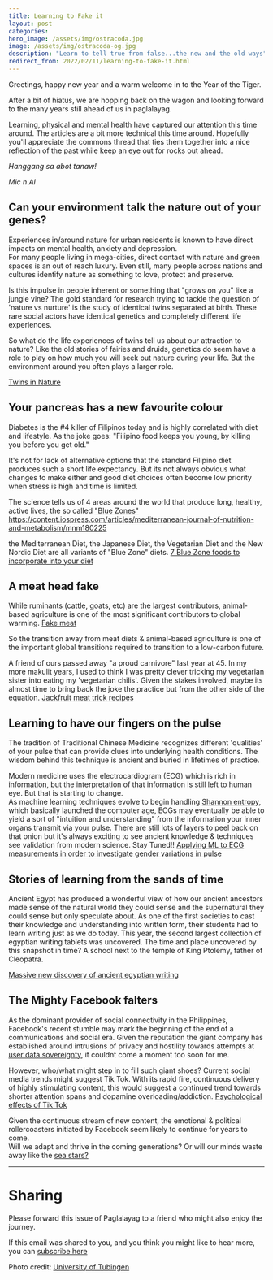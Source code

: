 ```yaml
---
title: Learning to Fake it
layout: post
categories:
hero_image: /assets/img/ostracoda.jpg
image: /assets/img/ostracoda-og.jpg
description: "Learn to tell true from false...the new and the old ways"
redirect_from: 2022/02/11/learning-to-fake-it.html
---
```


Greetings, happy new year and a warm welcome in to the Year of the Tiger.

After a bit of hiatus, we are hopping back on the wagon and looking forward to the many years still ahead of us in paglalayag.

Learning, physical and mental health have captured our attention this time around.  The articles are a bit more technical this time around.  Hopefully you'll appreciate the commons thread that ties them together into a nice reflection of the past while keep an eye out for rocks out ahead.

*Hanggang sa abot tanaw!*

*Mic n Al*


## Can your environment talk the nature out of your genes?

Experiences in/around nature for urban residents is known to have direct impacts on mental health, anxiety and depression.  
For many people living in mega-cities, direct contact with nature and green spaces is an out of reach luxury. Even still, many people across nations and cultures identify nature as something to love, protect and preserve.  

Is this impulse in people inherent or something that "grows on you" like a jungle vine?  The gold standard for research trying to tackle the question of 'nature vs nurture' is the study of identical twins separated at birth. These rare social actors have identical genetics and completely different life experiences.

So what do the life experiences of twins tell us about our attraction to nature?  Like the old stories of fairies and druids, genetics do seem have a role to play on how much you will seek out nature during your life.  But the environment around you often plays a larger role. 

[Twins in Nature](https://journals.plos.org/plosbiology/article?id=10.1371/journal.pbio.3001500)


## Your pancreas has a new favourite colour

Diabetes is the #4 killer of Filipinos today and is highly correlated with diet and lifestyle.  As the joke goes:
"Filipino food keeps you young, by killing you before you get old."

It's not for lack of alternative options that the standard Filipino diet produces such a short life expectancy.  But its not always obvious what changes to make either and good diet choices often become low priority when stress is high and time is limited.

The science tells us of 4 areas around the world that produce long, healthy, active lives, the so called ["Blue Zones"](https://www.verywellhealth.com/blue-zone-diet-foods-4159314)
https://content.iospress.com/articles/mediterranean-journal-of-nutrition-and-metabolism/mnm180225

the Mediterranean Diet, the Japanese Diet, the Vegetarian Diet and the New Nordic Diet are all variants of "Blue Zone" diets.
[7 Blue Zone foods to incorporate into your diet](https://www.verywellhealth.com/blue-zone-diet-foods-4159314)


## A meat head fake
While ruminants (cattle, goats, etc) are the largest contributors, animal-based agriculture is one of the most significant contributors to global warming.
[Fake meat](https://journals.plos.org/climate/article?id=10.1371/journal.pclm.0000010)

So the transition away from meat diets & animal-based agriculture is one of the  important global transitions required to transition to a low-carbon future.

A friend of ours passed away "a proud carnivore" last year at 45.  In my more makulit years, I used to think I was pretty clever tricking my vegetarian sister into eating my 'vegetarian chilis'.
Given the stakes involved, maybe its almost time to bring back the joke the practice but from the other side of the equation.
[Jackfruit meat trick recipes](https://www.tasteofhome.com/collection/jackfruit-recipes/)


## Learning to have our fingers on the pulse
The tradition of Traditional Chinese Medicine recognizes different 'qualities' of your pulse that can provide clues into underlying health conditions. The wisdom behind this technique is ancient and buried in lifetimes of practice.

Modern medicine uses the electrocardiogram (ECG) which is rich in information, but the interpretation of that information is still left to human eye.  But that is starting to change.  
As machine learning techniques evolve to begin handling [Shannon entropy](https://towardsdatascience.com/what-is-shannons-entropy-5ad1b5a83ce1), which basically launched the computer age, ECGs may eventually be able to yield a sort of "intuition and understanding" from the information your inner organs transmit via your pulse.
There are still lots of layers to peel back on that onion but it's always exciting to see ancient knowledge & techniques see validation from modern science. Stay Tuned!!
[Applying ML to ECG measurements in order to investigate gender variations in pulse](https://www.hindawi.com/journals/ecam/2022/7285312/)


## Stories of learning from the sands of time
Ancient Egypt has produced a wonderful view of how our ancient ancestors made sense of the natural world they could sense and the supernatural they could sense but only speculate about.
As one of the first societies to cast their knowledge and understanding into written form, their students had to learn writing just as we do today.  This year, the second largest collection of egyptian writing tablets was uncovered.  The time and place uncovered by this snapshot in time? A school next to the temple of King Ptolemy, father of Cleopatra.

[Massive new discovery of ancient egyptian writing](https://uni-tuebingen.de/en/university/news-and-publications/press-releases/press-releases/article/more-than-18000-pot-sherds-document-life-in-ancient-egypt/)


## The Mighty Facebook falters
As the dominant provider of social connectivity in the Philippines, Facebook's recent stumble may mark the beginning of the end of a communications and social era.
Given the reputation the giant company has established around intrusions of privacy and hostility towards attempts at [user data sovereignty](https://smallbiztrends.com/2022/02/zuckerberg-threatens-pulling-facebook-instagram-european-union.html), it couldnt come a moment too soon for me.  

However, who/what might step in to fill such giant shoes?  Current social media trends might suggest Tik Tok.  With its rapid fire, continuous delivery of highly stimulating content, this would suggest a continued trend towards shorter attention spans and dopamine overloading/addiction. 
[Psychological effects of Tik Tok](https://exploringyourmind.com/the-psychological-effects-of-tik-tok/)

Given the continuous stream of new content, the emotional & political rollercoasters initiated by Facebook seem likely to continue for years to come.  
Will we adapt and thrive in the coming generations? Or will our minds waste away like the [sea stars?](https://www.frontiersin.org/articles/10.3389/fmicb.2020.610009/full)


---
# Sharing

Please forward this issue of Paglalayag to a friend who might also enjoy the journey.

If this email was shared to you, and you think you might like to hear more, you can [subscribe here](https://ck.paglalayag.net/)

Photo credit: [University of Tubingen](https://uni-tuebingen.de/en/university/news-and-publications/press-releases/press-releases/article/more-than-18000-pot-sherds-document-life-in-ancient-egypt)